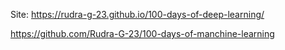 Site: https://rudra-g-23.github.io/100-days-of-deep-learning/

https://github.com/Rudra-G-23/100-days-of-manchine-learning
